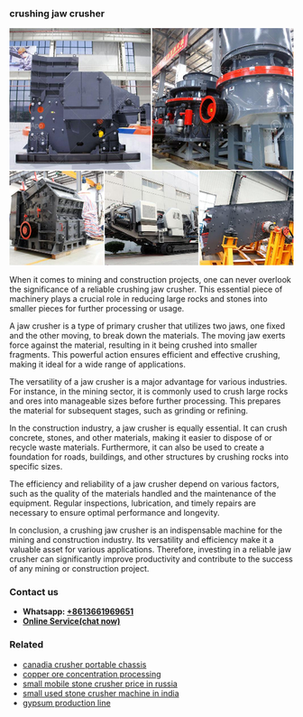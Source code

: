 <h3>crushing jaw crusher</h3><img src='1708332755.jpg' alt=''><p>When it comes to mining and construction projects, one can never overlook the significance of a reliable crushing jaw crusher. This essential piece of machinery plays a crucial role in reducing large rocks and stones into smaller pieces for further processing or usage.</p><p>A jaw crusher is a type of primary crusher that utilizes two jaws, one fixed and the other moving, to break down the materials. The moving jaw exerts force against the material, resulting in it being crushed into smaller fragments. This powerful action ensures efficient and effective crushing, making it ideal for a wide range of applications.</p><p>The versatility of a jaw crusher is a major advantage for various industries. For instance, in the mining sector, it is commonly used to crush large rocks and ores into manageable sizes before further processing. This prepares the material for subsequent stages, such as grinding or refining.</p><p>In the construction industry, a jaw crusher is equally essential. It can crush concrete, stones, and other materials, making it easier to dispose of or recycle waste materials. Furthermore, it can also be used to create a foundation for roads, buildings, and other structures by crushing rocks into specific sizes.</p><p>The efficiency and reliability of a jaw crusher depend on various factors, such as the quality of the materials handled and the maintenance of the equipment. Regular inspections, lubrication, and timely repairs are necessary to ensure optimal performance and longevity.</p><p>In conclusion, a crushing jaw crusher is an indispensable machine for the mining and construction industry. Its versatility and efficiency make it a valuable asset for various applications. Therefore, investing in a reliable jaw crusher can significantly improve productivity and contribute to the success of any mining or construction project.</p><h3>Contact us</h3><ul><li><strong>Whatsapp:&nbsp;<a href="https://wa.me/8613661969651">+8613661969651</a></strong></li><li><a href="https://swt.shibang-china.com/?git&amp;zhl&amp;crushing jaw crusher"><strong>Online Service(chat now)</strong></a></li></ul><h3>Related</h3><ul><li><a href='canadia crusher portable chassis.md'>canadia crusher portable chassis</a></li><li><a href='copper ore concentration processing.md'>copper ore concentration processing</a></li><li><a href='small mobile stone crusher price in russia.md'>small mobile stone crusher price in russia</a></li><li><a href='small used stone crusher machine in india.md'>small used stone crusher machine in india</a></li><li><a href='gypsum production line.md'>gypsum production line</a></li></ul>